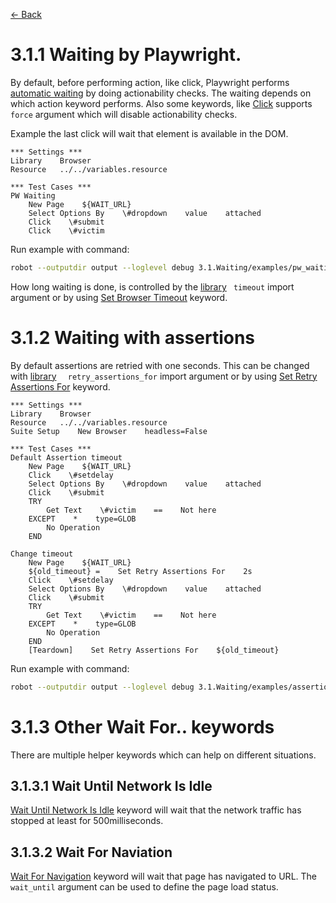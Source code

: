 [<- Back](/README.md)

# 3.1.1 Waiting by Playwright. 
By default, before performing action, like click, Playwright performs
[automatic waiting](https://playwright.dev/docs/actionability) by doing actionability checks. The waiting depends 
on which action keyword performs. Also some keywords, like
[Click](https://marketsquare.github.io/robotframework-browser/Browser.html#Click)
supports `force` argument which will disable actionability checks.

Example the last click will wait that element is available in the DOM.
```robotframework
*** Settings ***
Library    Browser
Resource   ../../variables.resource

*** Test Cases ***
PW Waiting
    New Page    ${WAIT_URL}
    Select Options By    \#dropdown    value    attached
    Click    \#submit
    Click    \#victim

```

Run example with command:
```bash
robot --outputdir output --loglevel debug 3.1.Waiting/examples/pw_waiting.robot 
```
How long waiting is done, is controlled by the
[library](https://marketsquare.github.io/robotframework-browser/Browser.html#Importing) ` timeout` import
argument or by using
[Set Browser Timeout](https://marketsquare.github.io/robotframework-browser/Browser.html#Set%20Browser%20Timeout)
keyword. 

# 3.1.2 Waiting with assertions
By default assertions are retried with one seconds. This can be changed with
[library](https://marketsquare.github.io/robotframework-browser/Browser.html#Importing) `  retry_assertions_for`
import argument or by using
[Set Retry Assertions For](https://marketsquare.github.io/robotframework-browser/Browser.html#Set%20Retry%20Assertions%20For)
keyword.

```robotframework
*** Settings ***
Library    Browser
Resource   ../../variables.resource
Suite Setup    New Browser    headless=False

*** Test Cases ***
Default Assertion timeout
    New Page    ${WAIT_URL}
    Click    \#setdelay
    Select Options By    \#dropdown    value    attached
    Click    \#submit
    TRY
        Get Text    \#victim    ==    Not here
    EXCEPT    *    type=GLOB
        No Operation
    END

Change timeout
    New Page    ${WAIT_URL}
    ${old_timeout} =    Set Retry Assertions For    2s
    Click    \#setdelay
    Select Options By    \#dropdown    value    attached
    Click    \#submit
    TRY
        Get Text    \#victim    ==    Not here
    EXCEPT    *    type=GLOB
        No Operation
    END
    [Teardown]    Set Retry Assertions For    ${old_timeout}
```

Run example with command:
```bash
robot --outputdir output --loglevel debug 3.1.Waiting/examples/assertion_timeout.robot 
```

# 3.1.3 Other Wait For.. keywords
There are multiple helper keywords which can help on different situations. 

## 3.1.3.1 Wait Until Network Is Idle
[Wait Until Network Is Idle](https://marketsquare.github.io/robotframework-browser/Browser.html#Wait%20Until%20Network%20Is%20Idle)
keyword will wait that the network traffic has stopped at least for 500milliseconds.

## 3.1.3.2 Wait For Naviation
[Wait For Navigation](https://marketsquare.github.io/robotframework-browser/Browser.html#Wait%20For%20Navigation)
keyword will wait that page has navigated to URL. The `wait_until` argument can be used to define the page load status.
